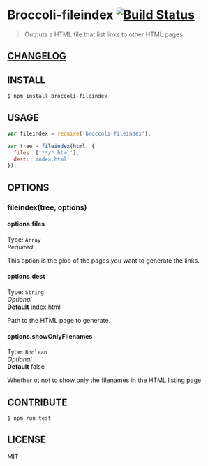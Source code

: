 # Broccoli-fileindex  [![Build Status](https://travis-ci.org/raiseandfall/broccoli-fileindex.svg)](https://travis-ci.org/raiseandfall/broccoli-fileindex)

> Outputs a HTML file that list links to other HTML pages

## [CHANGELOG](./CHANGELOG.md)

## INSTALL

```shell
$ npm install broccoli-fileindex
```

## USAGE
```javascript
var fileindex = require('broccoli-fileindex');

var tree = fileindex(html, {
  files: ['**/*.html'],
  dest: 'index.html'
});
```

## OPTIONS

### fileindex(tree, options)

#### options.files
Type: `Array`  
_Required_  

This option is the glob of the pages you want to generate the links.

#### options.dest
Type: `String`  
_Optional_  
**Default** index.html  

Path to the HTML page to generate.

#### options.showOnlyFilenames
Type: `Boolean`  
_Optional_  
**Default** false

Whether ot not to show only the filenames in the HTML listing page

## CONTRIBUTE
```shell
$ npm run test
```

## LICENSE
MIT
